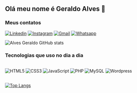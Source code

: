 ## Olá meu nome é Geraldo Alves 👋  

### Meus contatos 

[![Linkedin](https://img.shields.io/badge/LinkedIn-0077B5?style=for-the-badge&logo=linkedin&logoColor=white)](https://www.linkedin.com/in/alves-geraldo/) 
[![Instagram](https://img.shields.io/badge/Instagram-E4405F?style=for-the-badge&logo=instagram&logoColor=white)](https://instagram.com/ghera.alves)
[![Gmail](https://img.shields.io/badge/Gmail-D14836?style=for-the-badge&logo=gmail&logoColor=white)](jgalvesb@gmail.com)
[![Whatsapp](https://img.shields.io/badge/WhatsApp-25D366?style=for-the-badge&logo=whatsapp&logoColor=white)](https://wa.me/5581991206725)
<br> 

![Alves Geraldo GitHub stats](https://github-readme-stats.vercel.app/api?username=alvesgeraldo&show_icons=true&theme=dracula)

### Tecnologias que uso no dia a dia

<div><br>
    <img alt="HTML5" src="https://img.shields.io/badge/HTML5-E34F26?style=for-the-badge&logo=html5&logoColor=white" >
    <img alt="CSS3" src="https://img.shields.io/badge/CSS3-1572B6?style=for-the-badge&logo=css3&logoColor=white" >
    <img alt="JavaScript" src="https://img.shields.io/badge/JavaScript-F7DF1E?style=for-the-badge&logo=javascript&logoColor=black" >
    <img alt="PHP" src="https://img.shields.io/badge/PHP-777BB4?style=for-the-badge&logo=php&logoColor=white" >
    <img alt="MySQL" src="https://img.shields.io/badge/MySQL-00000F?style=for-the-badge&logo=mysql&logoColor=white" >
    <img alt="Wordpress" src="https://img.shields.io/badge/Wordpress-21759B?style=for-the-badge&logo=wordpress&logoColor=white" >
</div><br>

[![Top Langs](https://github-readme-stats.vercel.app/api/top-langs/?username=alvesgeraldo&layout=compact)](https://github.com/anuraghazra/github-readme-stats)